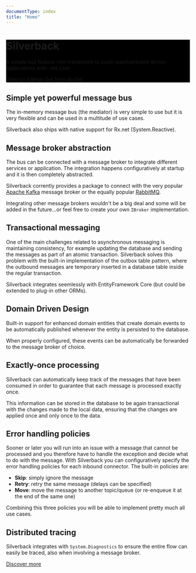 ```yaml
---
documentType: index
title: "Home"
---
```


<div role="main" class="hide-when-search">
    <div style="background-color: #000;">
        <div class="container body-container">
            <div class="hero" style="background-image: url('images/splash.jpg');">
                <div class="wrapper">
                    <h1 id="page-title" class="page-title" itemprop="headline">        
                        Silverback
                    </h1>
                    <p class="lead">
                        A simple but feature-rich framework to build reactive/event-driven applications with .net core
                    </p>
                    <p>
                        <a href="https://github.com/BEagle1984/silverback/" class="btn"><i class="fab fa-github"></i> View on GitHub</a>
                        <a href="https://www.nuget.org/packages?q=Silverback" class="btn"><i class="fas fa-arrow-alt-circle-down"></i> Get from NuGet</a>
                    </p>
                </div>
            </div>
        </div>
    </div>
    <div class="container body-container body-content keys">
        <div class="row">
            <div class="col-md-4 key">
                <i class="icon fas fa-paper-plane"></i>
                <h2>Simple yet powerful message bus</h2>
                <p>
                    The in-memory message bus (the mediator) is very simple to use but it is very flexible and can be used in a multitude of use cases.
                </p>
                <p>
                    Silverback also ships with native support for Rx.net (System.Reactive).
                </p>
            </div>
            <div class="col-md-4 key">
                <i class="icon fas fa-plug"></i>
                <h2>Message broker abstraction</h2>
                <p>
                    The bus can be connected with a message broker to integrate different services or application. The integration happens configuratively at startup and it is then completely abstracted.
                </p>
                <p>
                    Silverback corrently provides a package to connect with the very popular <a href="https://kafka.apache.org/">Apache Kafka</a> message broker or the equally popular <a href="https://www.rabbitmq.com/">RabbitMQ</a>.
                </p>
                <p>
                    Integrating other message brokers wouldn't be a big deal and some will be added in the future...or feel free to create your own <code>IBroker</code> implementation.
                </p>
            </div>
            <div class="col-md-4 key">
                <i class="icon fas fa-atom"></i>
                <h2>Transactional messaging</h2>
                <p>
                    One of the main challenges related to asynchronous messaging is maintaining consistency, for example updating the database and sending the messages as part of an atomic transaction. Silverback solves this problem with the built-in implementation of the outbox table pattern, where the outbound messages are temporary inserted in a database table inside the regular transaction.
                </p>
                <p>
                    Silverback integrates seemlessly with EntityFramework Core (but could be extended to plug-in other ORMs).
                </p>
            </div>
        </div>
        <div class="row">
            <div class="col-md-4 key">
                <i class="icon fas fa-pencil-ruler"></i>
                <h2>Domain Driven Design</h2>
                <p>
                    Built-in support for enhanced domain entities that create domain events to be automatically published whenever the entity is persisted to the database.
                </p>
                <p>
                    When properly configured, these events can be automatically be forwarded to the message broker of choice.
                </p>
            </div>
            <div class="col-md-4 key">
                <i class="icon fas fa-thumbs-up"></i>
                <h2>Exactly-once processing</h2>
                <p>
                    Silverback can automatically keep track of the messages that have been consumed in order to guarantee that each message is processed exactly once.
                </p>
                <p>
                    This information can be stored in the database to be again transactional with the changes made to the local data, ensuring that the changes are applied once and only once to the data.
                </p>
            </div>
            <div class="col-md-4 key">
                <i class="icon fas fa-exclamation-triangle"></i>
                <h2>Error handling policies</h2>
                <p>
                    Sooner or later you will run into an issue with a message that cannot be processed and you therefore have to handle the exception and decide what to do with the message. With Silverback you can configuratively specify the error handling policies for each inbound connector. The built-in policies are:
                    <ul>
                        <li><b>Skip</b>: simply ignore the message</li>
                        <li><b>Retry</b>: retry the same message (delays can be specified)</li>
                        <li><b>Move</b>: move the message to another topic/queue (or re-enqueue it at the end of the same one)</li>
                    </ul>
                </p>
                <p>
                    Combining this three policies you will be able to implement pretty much all use cases.
                </p>
            </div>
        </div>
        <div class="row">
            <div class="col-md-4 key">
                <i class="icon fas fa-shoe-prints"></i>
                <h2>Distributed tracing</h2>
                <p>
                    Silverback integrates with <code>System.Diagnostics</code> to ensure the entire flow can easily be traced, also when involving a message broker.
                </p>
            </div>
        </div>
        <div class="row">
            <div class="col-md-12 more">
                <a href="xref:overview" class="btn btn-default btn-lg"><i class="fas fa-search-plus"></i> Discover more</a>
            </div>
        </div>
    </div>
</div>